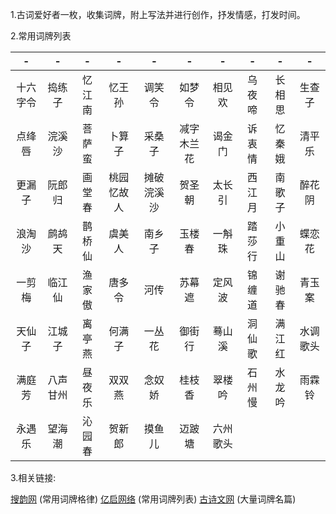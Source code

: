 1.古词爱好者一枚，收集词牌，附上写法并进行创作，抒发情感，打发时间。

2.常用词牌列表

|-|-|-|-|-|-|-|-|-|-|
|:---------:| :------:| :------:| :------:| :-----: |  :----:  |  :----:  | :-----: |  :----:   | :----:  |
| 十六字令  | 捣练子  |	忆江南  |	忆王孙  |	调笑令  |  如梦令  |	相见欢  | 乌夜啼  |	  长相思  | 生查子  | 
|   点绛唇  | 浣溪沙  | 菩萨蛮  |  卜算子 | 采桑子  |减字木兰花|  谒金门  | 诉衷情  |   忆秦娥  | 清平乐  |
|   更漏子  | 阮郎归  | 画堂春  |桃园忆故人|摊破浣溪沙| 贺圣朝 |  太长引  | 西江月  |   南歌子  | 醉花阴  |
|   浪淘沙  | 鹧鸪天  | 鹊桥仙  |  虞美人 | 南乡子  |  玉楼春  |  一斛珠  | 踏莎行  |   小重山  | 蝶恋花  |
|   一剪梅  | 临江仙  | 渔家傲  |  唐多令 | 河传    |   苏幕遮 |  定风波  | 锦缠道  |   谢驰春  | 青玉案  |  
|   天仙子  | 江城子  | 离亭燕  |  何满子 | 一丛花  |   御街行  | 蓦山溪  | 洞仙歌  |   满江红  | 水调歌头|
|   满庭芳  | 八声甘州| 昼夜乐  | 双双燕  | 念奴娇  |   桂枝香  | 翠楼吟  | 石州慢  |   水龙吟  | 雨霖铃  |
|   永遇乐  | 望海潮  | 沁园春  | 贺新郎  | 摸鱼儿  |   迈跛塘  | 六州歌头|


3.相关链接:

[搜韵网](http://sou-yun.com/QueryCiTune.aspx) (常用词牌格律)
[亿启网络](http://www.eeqi.com/cipai/)  (常用词牌列表)
[古诗文网](http://www.gushiwen.org/)  (大量词牌名篇)
